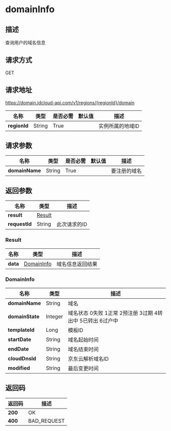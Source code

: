# domainInfo


## 描述
查询用户的域名信息

## 请求方式
GET

## 请求地址
https://domain.jdcloud-api.com/v1/regions/{regionId}/domain

|名称|类型|是否必需|默认值|描述|
|---|---|---|---|---|
|**regionId**|String|True| |实例所属的地域ID|

## 请求参数
|名称|类型|是否必需|默认值|描述|
|---|---|---|---|---|
|**domainName**|String|True| |要注册的域名|


## 返回参数
|名称|类型|描述|
|---|---|---|
|**result**|[Result](#result)| |
|**requestId**|String|此次请求的ID|

### <div id="Result">Result</div>
|名称|类型|描述|
|---|---|---|
|**data**|[DomainInfo](#domaininfo)|域名信息返回结果|
### <div id="DomainInfo">DomainInfo</div>
|名称|类型|描述|
|---|---|---|
|**domainName**|String|域名|
|**domainState**|Integer|域名状态 0失败 1正常 2预注册 3过期 4转出中 5已转出 6过户中|
|**templateId**|Long|模板ID|
|**startDate**|String|域名起始时间|
|**endDate**|String|域名结束时间|
|**cloudDnsId**|String|京东云解析域名ID|
|**modified**|String|最后变更时间|

## 返回码
|返回码|描述|
|---|---|
|**200**|OK|
|**400**|BAD_REQUEST|
